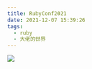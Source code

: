 ```yaml
---
title: RubyConf2021
date: 2021-12-07 15:39:26
tags:
  - ruby
  - 大佬的世界
---
```


![](images/RubyConf2021/WechatIMG1.jpeg)

